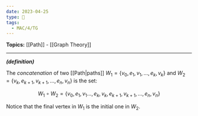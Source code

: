 ```yaml
---
date: 2023-04-25
type: 🧠
tags:
  - MAC/4/TG
---
```


**Topics:** [[Path]] - [[Graph Theory]]

---

_**(definition)**_

The _concatenation_ of two [[Path|paths]] $W_{1} = \left\{ v_{0}, e_{1}, v_{1}, \dots, e_{k}, v_{k} \right\}$ and $W_{2} = \left\{ v_{k}, e_{k+1}, v_{k+1}, \dots, e_{n}, v_{n} \right\}$ is the set:

$$
W_{1} \circ W_{2} = \left\{ v_{0}, e_{1}, v_{1} \dots, e_{k}, v_{k}, e_{k+1}, v_{k+1}, \dots, e_{n}, v_{n} \right\}
$$

Notice that the final vertex in $W_{1}$ is the initial one in $W_{2}$.
